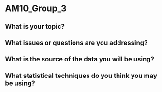 # AM10_Group_3
## What is your topic? 

## What issues or questions are you addressing?

## What is the source of the data you will be using? 

## What statistical techniques do you think you may be using?
